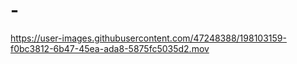 # -

https://user-images.githubusercontent.com/47248388/198103159-f0bc3812-6b47-45ea-ada8-5875fc5035d2.mov

